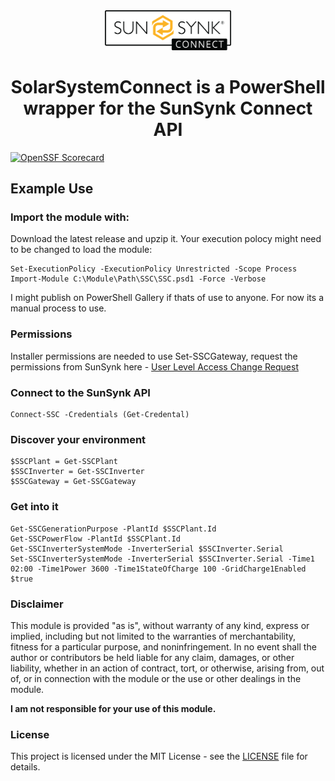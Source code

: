 <div align="center">
  <img src=".\ssc_logo.webp" alt="logo" width = 40% ></a>
</div>
<div align="center">
  
# SolarSystemConnect is a PowerShell wrapper for the SunSynk Connect API
</div>
<div align=left>

[![OpenSSF Scorecard](https://api.scorecard.dev/projects/github.com/{owner}/{repo}/badge)](https://scorecard.dev/viewer/?uri=github.com/{owner}/{repo})
  
## Example Use

### Import the module with:
Download the latest release and upzip it.  Your execution polocy might need to be changed to load the module:
```
Set-ExecutionPolicy -ExecutionPolicy Unrestricted -Scope Process
Import-Module C:\Module\Path\SSC\SSC.psd1 -Force -Verbose
```
I might publish on PowerShell Gallery if thats of use to anyone.  For now its a manual process to use.
### Permissions
Installer permissions are needed to use Set-SSCGateway, request the permissions from SunSynk here - [User Level Access Change Request](https://www.sunsynk.org/remote-monitoring#:~:text=An%20approved%20installer%20can%20create,certain%20or%20all%20settings%20%2F%20parameters.)
### Connect to the SunSynk API
```
Connect-SSC -Credentials (Get-Credental)
```
### Discover your environment
```
$SSCPlant = Get-SSCPlant
$SSCInverter = Get-SSCInverter
$SSCGateway = Get-SSCGateway
```
### Get into it
```
Get-SSCGenerationPurpose -PlantId $SSCPlant.Id
Get-SSCPowerFlow -PlantId $SSCPlant.Id
Get-SSCInverterSystemMode -InverterSerial $SSCInverter.Serial
Set-SSCInverterSystemMode -InverterSerial $SSCInverter.Serial -Time1 02:00 -Time1Power 3600 -Time1StateOfCharge 100 -GridCharge1Enabled $true
```
### Disclaimer
This module is provided "as is", without warranty of any kind, express or implied, including but not limited to the warranties of merchantability, fitness for a particular purpose, and noninfringement. In no event shall the author or contributors be held liable for any claim, damages, or other liability, whether in an action of contract, tort, or otherwise, arising from, out of, or in connection with the module or the use or other dealings in the module.

**I am not responsible for your use of this module.**
### License
This project is licensed under the MIT License - see the [LICENSE](LICENSE) file for details.
</div>
